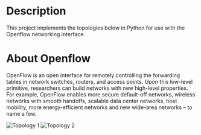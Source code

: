 Description
====================
This project implements the topologies below in Python for use with the Openflow networking interface.

About Openflow
====================
OpenFlow is an open interface for remotely controlling the forwarding tables in network switches, routers, and access points. Upon this low-level primitive, researchers can build networks with new high-level properties. For example, OpenFlow enables more secure default-off networks, wireless networks with smooth handoffs, scalable data center networks, host mobility, more energy-efficient networks and new wide-area networks – to name a few.


![Topology 1](http://i.imgur.com/8gAG1.png "Topology 1")
![Topology 2](http://i.imgur.com/4uFfr.png "Topology 2")
